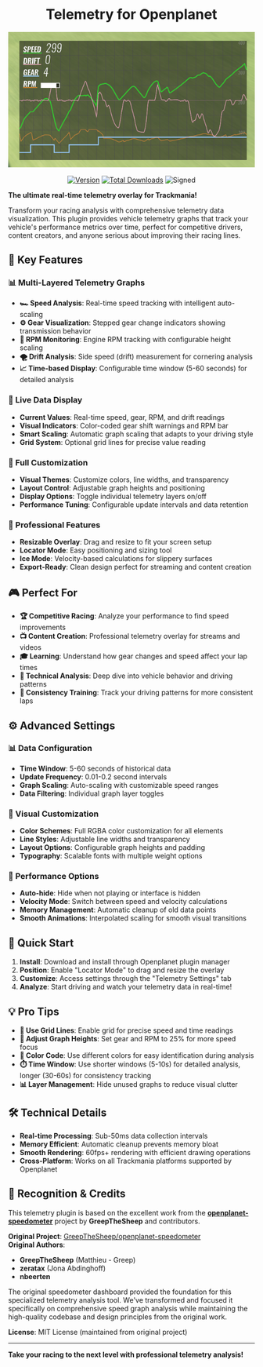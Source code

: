 <div align="center">

# Telemetry for Openplanet

![Image](images/telemetry.png)

[![Version](https://img.shields.io/badge/dynamic/json?color=pink&label=Latest%20Public%20Version&query=version&url=https%3A%2F%2Fopenplanet.dev%2Fapi%2Fplugin%2F737)](https://openplanet.dev/plugin/telemetry)
[![Total Downloads](https://img.shields.io/badge/dynamic/json?color=grey&label=Downloads&query=downloads&url=https%3A%2F%2Fopenplanet.dev%2Fapi%2Fplugin%2F737)](https://openplanet.dev/plugin/telemetry)
![Signed](https://img.shields.io/badge/dynamic/json?color=brightgreen&label=Signed&query=signed&url=https%3A%2F%2Fopenplanet.dev%2Fapi%2Fplugin%2F737)

</div>

**The ultimate real-time telemetry overlay for Trackmania!**

Transform your racing analysis with comprehensive telemetry data visualization. This plugin provides vehicle telemetry graphs that track your vehicle's performance metrics over time, perfect for competitive drivers, content creators, and anyone serious about improving their racing lines.

## 🚀 **Key Features**

### **📊 Multi-Layered Telemetry Graphs**
- **🏎️ Speed Analysis**: Real-time speed tracking with intelligent auto-scaling
- **⚙️ Gear Visualization**: Stepped gear change indicators showing transmission behavior
- **🔄 RPM Monitoring**: Engine RPM tracking with configurable height scaling
- **🌪️ Drift Analysis**: Side speed (drift) measurement for cornering analysis
- **📈 Time-based Display**: Configurable time window (5-60 seconds) for detailed analysis

### **🎯 Live Data Display**
- **Current Values**: Real-time speed, gear, RPM, and drift readings
- **Visual Indicators**: Color-coded gear shift warnings and RPM bar
- **Smart Scaling**: Automatic graph scaling that adapts to your driving style
- **Grid System**: Optional grid lines for precise value reading

### **🎨 Full Customization**
- **Visual Themes**: Customize colors, line widths, and transparency
- **Layout Control**: Adjustable graph heights and positioning
- **Display Options**: Toggle individual telemetry layers on/off
- **Performance Tuning**: Configurable update intervals and data retention

### **🔧 Professional Features**
- **Resizable Overlay**: Drag and resize to fit your screen setup
- **Locator Mode**: Easy positioning and sizing tool
- **Ice Mode**: Velocity-based calculations for slippery surfaces
- **Export-Ready**: Clean design perfect for streaming and content creation

## 🎮 **Perfect For**

- **🏆 Competitive Racing**: Analyze your performance to find speed improvements
- **📺 Content Creation**: Professional telemetry overlay for streams and videos  
- **🎓 Learning**: Understand how gear changes and speed affect your lap times
- **🔬 Technical Analysis**: Deep dive into vehicle behavior and driving patterns
- **🎯 Consistency Training**: Track your driving patterns for more consistent laps

## ⚙️ **Advanced Settings**

### **📊 Data Configuration**
- **Time Window**: 5-60 seconds of historical data
- **Update Frequency**: 0.01-0.2 second intervals
- **Graph Scaling**: Auto-scaling with customizable speed ranges
- **Data Filtering**: Individual graph layer toggles

### **🎨 Visual Customization**
- **Color Schemes**: Full RGBA color customization for all elements
- **Line Styles**: Adjustable line widths and transparency
- **Layout Options**: Configurable graph heights and padding
- **Typography**: Scalable fonts with multiple weight options

### **🔧 Performance Options**
- **Auto-hide**: Hide when not playing or interface is hidden
- **Velocity Mode**: Switch between speed and velocity calculations
- **Memory Management**: Automatic cleanup of old data points
- **Smooth Animations**: Interpolated scaling for smooth visual transitions

## 🚀 **Quick Start**

1. **Install**: Download and install through Openplanet plugin manager
2. **Position**: Enable "Locator Mode" to drag and resize the overlay
3. **Customize**: Access settings through the "Telemetry Settings" tab
4. **Analyze**: Start driving and watch your telemetry data in real-time!

## 💡 **Pro Tips**

- **🎯 Use Grid Lines**: Enable grid for precise speed and time readings
- **🔄 Adjust Graph Heights**: Set gear and RPM to 25% for more speed focus
- **🎨 Color Code**: Use different colors for easy identification during analysis
- **⏱️ Time Window**: Use shorter windows (5-10s) for detailed analysis, longer (30-60s) for consistency tracking
- **📊 Layer Management**: Hide unused graphs to reduce visual clutter

## 🛠️ **Technical Details**

- **Real-time Processing**: Sub-50ms data collection intervals
- **Memory Efficient**: Automatic cleanup prevents memory bloat
- **Smooth Rendering**: 60fps+ rendering with efficient drawing operations
- **Cross-Platform**: Works on all Trackmania platforms supported by Openplanet

## 🙏 **Recognition & Credits**

This telemetry plugin is based on the excellent work from the **[openplanet-speedometer](https://github.com/GreepTheSheep/openplanet-speedometer)** project by **GreepTheSheep** and contributors. 

**Original Project**: [GreepTheSheep/openplanet-speedometer](https://github.com/GreepTheSheep/openplanet-speedometer)  
**Original Authors**: 
- **GreepTheSheep** (Matthieu - Greep)
- **zeratax** (Jona Abdinghoff) 
- **nbeerten**

The original speedometer dashboard provided the foundation for this specialized telemetry analysis tool. We've transformed and focused it specifically on comprehensive speed graph analysis while maintaining the high-quality codebase and design principles from the original work.

**License**: MIT License (maintained from original project)

---

**Take your racing to the next level with professional telemetry analysis!**